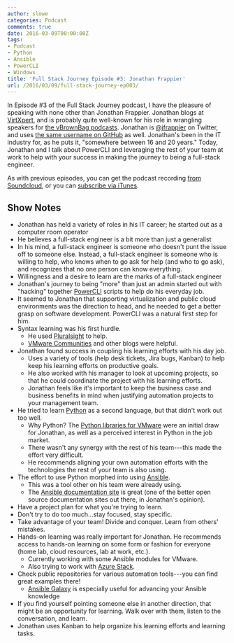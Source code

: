 ```yaml
---
author: slowe
categories: Podcast
comments: true
date: 2016-03-09T00:00:00Z
tags:
- Podcast
- Python
- Ansible
- PowerCLI
- Windows
title: 'Full Stack Journey Episode #3: Jonathan Frappier'
url: /2016/03/09/full-stack-journey-ep003/
---
```


In Episode #3 of the Full Stack Journey podcast, I have the pleasure of speaking with none other than Jonathan Frappier. Jonathan blogs at [VirtXpert][link-1], and is probably quite well-known for his role in wrangling speakers for [the vBrownBag podcasts][link-4]. Jonathan is [@jfrappier][link-2] on Twitter, and uses [the same username on GitHub][link-3] as well. Jonathan's been in the IT industry for, as he puts it, "somewhere between 16 and 20 years." Today, Jonathan and I talk about PowerCLI and leveraging the rest of your team at work to help with your success in making the journey to being a full-stack engineer.

As with previous episodes, you can get the podcast recording [from Soundcloud][link-5], or you can [subscribe via iTunes][link-6].

## Show Notes

* Jonathan has held a variety of roles in his IT career; he started out as a computer room operator
* He believes a full-stack engineer is a bit more than just a generalist
* In his mind, a full-stack engineer is someone who doesn't punt the issue off to someone else. Instead, a full-stack engineer is someone who is willing to help, who knows when to go ask for help (and who to go ask), and recognizes that no one person can know everything.
* Willingness and a desire to learn are the marks of a full-stack engineer
* Jonathan's journey to being "more" than just an admin started out with "hacking" together [PowerCLI][link-7] scripts to help do his everyday job.
* It seemed to Jonathan that supporting virtualization and public cloud environments was the direction to head, and he needed to get a better grasp on software development. PowerCLI was a natural first step for him.
* Syntax learning was his first hurdle.
    - He used [Pluralsight][link-8] to help.
    - [VMware Communities][link-9] and other blogs were helpful.
* Jonathan found success in coupling his learning efforts with his day job.
    - Uses a variety of tools (help desk tickets, Jira bugs, Kanban) to help keep his learning efforts on productive goals.
    - He also worked with his manager to look at upcoming projects, so that he could coordinate the project with his learning efforts.
    - Jonathan feels like it's important to keep the business case and business benefits in mind when justifying automation projects to your management team.
* He tried to learn [Python][link-10] as a second language, but that didn't work out too well.
    - Why Python? The [Python libraries for VMware][link-15] were an initial draw for Jonathan, as well as a perceived interest in Python in the job market.
    - There wasn't any synergy with the rest of his team---this made the effort very difficult.
    - He recommends aligning your own automation efforts with the technologies the rest of your team is also using.
* The effort to use Python morphed into using [Ansible][link-11].
    - This was a tool other on his team were already using.
    - The [Ansible documentation site][link-12] is great (one of the better open source documentation sites out there, in Jonathan's opinion).
* Have a project plan for what you're trying to learn.
* Don't try to do too much...stay focused, stay specific.
* Take advantage of your team! Divide and conquer. Learn from others' mistakes.
* Hands-on learning was really important for Jonathan. He recommends access to hands-on learning on some form or fashion for everyone (home lab, cloud resources, lab at work, etc.).
    - Currently working with some Ansible modules for VMware.
    - Also trying to work with [Azure Stack][link-13].
* Check public repositories for various automation tools---you can find great examples there!
    - [Ansible Galaxy][link-14] is especially useful for advancing your Ansible knowledge
* If you find yourself pointing someone else in another direction, that might be an opportunity for learning. Walk over with them, listen to the conversation, and learn.
* Jonathan uses Kanban to help organize his learning efforts and learning tasks.


[link-1]: http://www.virtxpert.com
[link-2]: https://twitter.com/jfrappier
[link-3]: https://github.com/jfrappier
[link-4]: http://professionalvmware.com/brownbags/
[link-5]: https://soundcloud.com/fullstackjourney
[link-6]: https://itunes.apple.com/us/podcast/full-stack-journey/id1073172158?mt=2
[link-7]: https://en.wikipedia.org/wiki/PowerCLI
[link-8]: http://www.pluralsight.com/
[link-9]: https://communities.vmware.com/
[link-10]: https://www.python.org/
[link-11]: https://www.ansible.com/
[link-12]: http://docs.ansible.com/
[link-13]: https://azure.microsoft.com/en-us/overview/azure-stack/
[link-14]: https://galaxy.ansible.com/
[link-15]: https://github.com/vmware/pyvmomi
